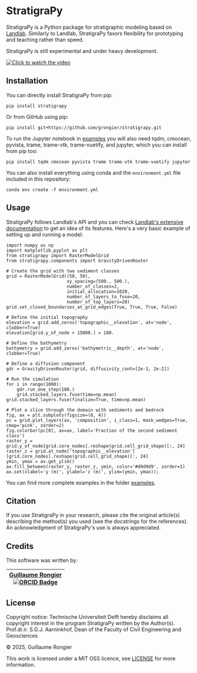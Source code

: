 # StratigraPy

StratigraPy is a Python package for stratigraphic modeling based on [Landlab](https://github.com/landlab/landlab). Similarly to Landlab, StratigraPy favors flexibility for prototyping and teaching rather than speed.

StratigraPy is still experimental and under heavy development.

[![Click to watch the video](https://img.youtube.com/vi/THp7vKp5ha4/maxresdefault.jpg)](https://www.youtube.com/watch?v=THp7vKp5ha4)

## Installation

You can directly install StratigraPy from pip:

    pip install stratigrapy

Or from GitHub using pip:

    pip install git+https://github.com/grongier/stratigrapy.git

To run the Jupyter notebook in [examples](examples) you will also need tqdm, cmocean, pyvista, trame, trame-vtk, trame-vuetify, and jupyter, which you can install from pip too:

    pip install tqdm cmocean pyvista trame trame-vtk trame-vuetify jupyter

You can also install everything using conda and the `environment.yml` file included in this repository:

    conda env create -f environment.yml

## Usage

StratigraPy follows Landlab's API and you can check [Landlab's extensive documentation](https://landlab.csdms.io) to get an idea of its features. Here's a very basic example of setting up and running a model:

```
import numpy as np
import matplotlib.pyplot as plt
from stratigrapy import RasterModelGrid
from stratigrapy.components import GravityDrivenRouter

# Create the grid with two sediment classes
grid = RasterModelGrid((50, 50),
                       xy_spacing=(500., 500.),
                       number_of_classes=2,
                       initial_allocation=1020,
                       number_of_layers_to_fuse=20,
                       number_of_top_layers=20)
grid.set_closed_boundaries_at_grid_edges(True, True, True, False)

# Define the initial topography
elevation = grid.add_zeros('topographic__elevation', at='node', clobber=True)
elevation[grid.y_of_node > 15000.] = 100.

# Define the bathymetry
bathymetry = grid.add_zeros('bathymetric__depth', at='node', clobber=True)

# Define a diffusion component
gdr = GravityDrivenRouter(grid, diffusivity_cont=[2e-1, 2e-2])

# Run the simulation
for i in range(1000):
    gdr.run_one_step(100.)
    grid.stacked_layers.fuse(time=np.mean)
grid.stacked_layers.fuse(finalize=True, time=np.mean)

# Plot a slice through the domain with sediments and bedrock
fig, ax = plt.subplots(figsize=(8, 4))
pc = grid.plot_layers(ax, 'composition', i_class=1, mask_wedges=True, cmap='pink', zorder=2)
fig.colorbar(pc[0], ax=ax, label='Fraction of the second sediment class')
raster_y = grid.y_of_node[grid.core_nodes].reshape(grid.cell_grid_shape)[:, 24]
raster_z = grid.at_node['topographic__elevation'][grid.core_nodes].reshape(grid.cell_grid_shape)[:, 24]
ymin, ymax = ax.get_ylim()
ax.fill_between(raster_y, raster_z, ymin, color='#d9d9d9', zorder=1)
ax.set(xlabel='y (m)', ylabel='z (m)', ylim=(ymin, ymax));
```

You can find more complete examples in the folder [examples](examples).

## Citation

If you use StratigraPy in your research, please cite the original article(s) describing the method(s) you used (see the docstrings for the references). An acknowledgment of StratigraPy's use is always appreciated.

## Credits

This software was written by:

| [Guillaume Rongier](https://github.com/grongier) <br>[![ORCID Badge](https://img.shields.io/badge/ORCID-A6CE39?logo=orcid&logoColor=fff&style=flat-square)](https://orcid.org/0000-0002-5910-6868)</br> |
| :---: |

## License

Copyright notice: Technische Universiteit Delft hereby disclaims all copyright interest in the program StratigraPy written by the Author(s). Prof.dr.ir. S.G.J. Aarninkhof, Dean of the Faculty of Civil Engineering and Geosciences

&#169; 2025, Guillaume Rongier

This work is licensed under a MIT OSS licence, see [LICENSE](LICENSE) for more information.
